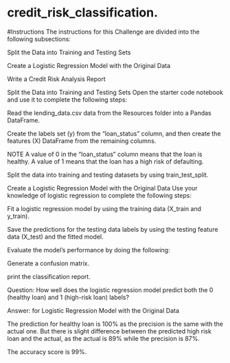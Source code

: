 # credit_risk_classification.

#Instructions
The instructions for this Challenge are divided into the following subsections:

Split the Data into Training and Testing Sets

Create a Logistic Regression Model with the Original Data

Write a Credit Risk Analysis Report

Split the Data into Training and Testing Sets
Open the starter code notebook and use it to complete the following steps:

Read the lending_data.csv data from the Resources folder into a Pandas DataFrame.

Create the labels set (y) from the “loan_status” column, and then create the features (X) DataFrame from the remaining columns.

NOTE
A value of 0 in the “loan_status” column means that the loan is healthy. A value of 1 means that the loan has a high risk of defaulting.

Split the data into training and testing datasets by using train_test_split.

Create a Logistic Regression Model with the Original Data
Use your knowledge of logistic regression to complete the following steps:

Fit a logistic regression model by using the training data (X_train and y_train).

Save the predictions for the testing data labels by using the testing feature data (X_test) and the fitted model.

Evaluate the model’s performance by doing the following:

Generate a confusion matrix.

print the classification report.

Question: How well does the logistic regression model predict both the 0 (healthy loan) and 1 (high-risk loan) labels?

Answer:
for Logistic Regression Model with the Original Data

The prediction for healthy loan is 100% as the precision is the same with the actual one. But there is slight difference between the predicted high risk loan and the actual, as the actual is 89% while the precision is 87%.

The accuracy score is 99%.

